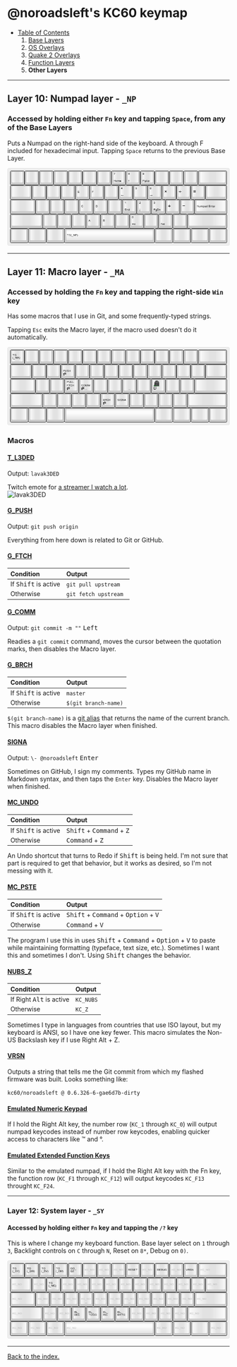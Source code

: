 # @noroadsleft's KC60 keymap

- [Table of Contents](./readme.md)
  1. [Base Layers](./readme_ch1.md)
  2. [OS Overlays](./readme_ch2.md)
  3. [Quake 2 Overlays](./readme_ch3.md)
  4. [Function Layers](./readme_ch4.md)
  5. **Other Layers**


----

## Layer 10: Numpad layer - `_NP`

### Accessed by holding either `Fn` key and tapping `Space`, from any of the Base Layers

Puts a Numpad on the right-hand side of the keyboard. A through F included for hexadecimal input. Tapping `Space` returns to the previous Base Layer.

![Numpad layer](https://raw.githubusercontent.com/noroadsleft/qmk_images/master/keyboards/kc60/keymaps/noroadsleft/layer_10.png)


----

## Layer 11: Macro layer - `_MA`

### Accessed by holding the `Fn` key and tapping the right-side `Win` key

Has some macros that I use in Git, and some frequently-typed strings.

Tapping `Esc` exits the Macro layer, if the macro used doesn't do it automatically.

![Macro layer](https://raw.githubusercontent.com/noroadsleft/qmk_images/master/keyboards/kc60/keymaps/noroadsleft/layer_11.png)


### Macros

#### [T_L3DED](./keymap.c#L124-L128)

Output: `lavak3DED `

Twitch emote for [a streamer I watch a lot](https://www.twitch.tv/lavak3_).  
![lavak3DED](https://static-cdn.jtvnw.net/emoticons/v1/821796/1.0)

#### [G_PUSH](./keymap.c#L129-L133)

Output: `git push origin `

Everything from here down is related to Git or GitHub.

#### [G_FTCH](./keymap.c#L134-L143)

| Condition | Output |
| :-------- | :----- |
| If <kbd>Shift</kbd> is active | `git pull upstream ` |
| Otherwise | `git fetch upstream ` |

#### [G_COMM](./keymap.c#L144-L149)

Output: `git commit -m ""` <kbd>Left</kbd>

Readies a `git commit` command, moves the cursor between the quotation marks, then disables the Macro layer.

#### [G_BRCH](./keymap.c#L150-L160)

| Condition | Output |
| :-------- | :----- |
| If <kbd>Shift</kbd> is active | `master` |
| Otherwise | `$(git branch-name)` |

`$(git branch-name)` is a [git alias](./readme_git.md) that returns the name of the current branch. This macro disables the Macro layer when finished.

#### [SIGNA](./keymap.c#L161-L166)

Output: `\- @noroadsleft` <kbd>Enter</kbd>

Sometimes on GitHub, I sign my comments. Types my GitHub name in Markdown syntax, and then taps the `Enter` key. Disables the Macro layer when finished.

#### [MC_UNDO](./keymap.c#L204-L212)

| Condition | Output |
| :-------- | :----- |
| If <kbd>Shift</kbd> is active | <kbd>Shift</kbd> + <kbd>Command</kbd> + <kbd>Z</kbd> |
| Otherwise | <kbd>Command</kbd> + <kbd>Z</kbd> |

An Undo shortcut that turns to Redo if <kbd>Shift</kbd> is being held. I'm not sure that part is required to get that behavior, but it works as desired, so I'm not messing with it.

#### [MC_PSTE](./keymap.c#L213-L221)

| Condition | Output |
| :-------- | :----- |
| If <kbd>Shift</kbd> is active | <kbd>Shift</kbd> + <kbd>Command</kbd> + <kbd>Option</kbd> + <kbd>V</kbd> |
| Otherwise | <kbd>Command</kbd> + <kbd>V</kbd> |

The program I use this in uses <kbd>Shift</kbd> + <kbd>Command</kbd> + <kbd>Option</kbd> + <kbd>V</kbd> to paste while maintaining formatting (typeface, text size, etc.). Sometimes I want this and sometimes I don't. Using <kbd>Shift</kbd> changes the behavior.

#### [NUBS_Z](./keymap.c#L222-L236)

| Condition | Output |
| :-------- | :----- |
| If Right <kbd>Alt</kbd> is active | `KC_NUBS` |
| Otherwise | `KC_Z` |

Sometimes I type in languages from countries that use ISO layout, but my keyboard is ANSI, so I have one key fewer. This macro simulates the Non-US Backslash key if I use Right Alt + Z.

#### [VRSN](./keymap.c#L237-L241)

Outputs a string that tells me the Git commit from which my flashed firmware was built. Looks something like:

    kc60/noroadsleft @ 0.6.326-6-gae6d7b-dirty

#### [Emulated Numeric Keypad](./keymap.c#L242-L256)

If I hold the Right Alt key, the number row (`KC_1` through `KC_0`) will output numpad keycodes instead of number row keycodes, enabling quicker access to characters like ™ and °.

#### [Emulated Extended Function Keys](./keymap.c#L257-L271)

Similar to the emulated numpad, if I hold the Right Alt key with the Fn key, the function row (`KC_F1` through `KC_F12`) will output keycodes `KC_F13` throught `KC_F24`.

----

### Layer 12: System layer - `_SY`

#### Accessed by holding either `Fn` key and tapping the `/?` key

This is where I change my keyboard function. Base layer select on `1` through `3`, Backlight controls on `C` through `N`, Reset on `8*`, Debug on `0)`.

![System layer](https://raw.githubusercontent.com/noroadsleft/qmk_images/master/keyboards/kc60/keymaps/noroadsleft/layer_12.png)


----

[Back to the index.](./)
